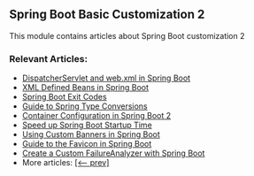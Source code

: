 ## Spring Boot Basic Customization 2

This module contains articles about Spring Boot customization 2

### Relevant Articles:

 - [DispatcherServlet and web.xml in Spring Boot](https://www.baeldung.com/spring-boot-dispatcherservlet-web-xml)
 - [XML Defined Beans in Spring Boot](https://www.baeldung.com/spring-boot-xml-beans)
 - [Spring Boot Exit Codes](https://www.baeldung.com/spring-boot-exit-codes)
 - [Guide to Spring Type Conversions](https://www.baeldung.com/spring-type-conversions)
 - [Container Configuration in Spring Boot 2](https://www.baeldung.com/embeddedservletcontainercustomizer-configurableembeddedservletcontainer-spring-boot)
 - [Speed up Spring Boot Startup Time](https://www.baeldung.com/spring-boot-startup-speed)
 - [Using Custom Banners in Spring Boot](https://www.baeldung.com/spring-boot-custom-banners)
 - [Guide to the Favicon in Spring Boot](https://www.baeldung.com/spring-boot-favicon)
 - [Create a Custom FailureAnalyzer with Spring Boot](https://www.baeldung.com/spring-boot-failure-analyzer)
 - More articles: [[<-- prev]](/spring-boot-modules/spring-boot-basic-customization)